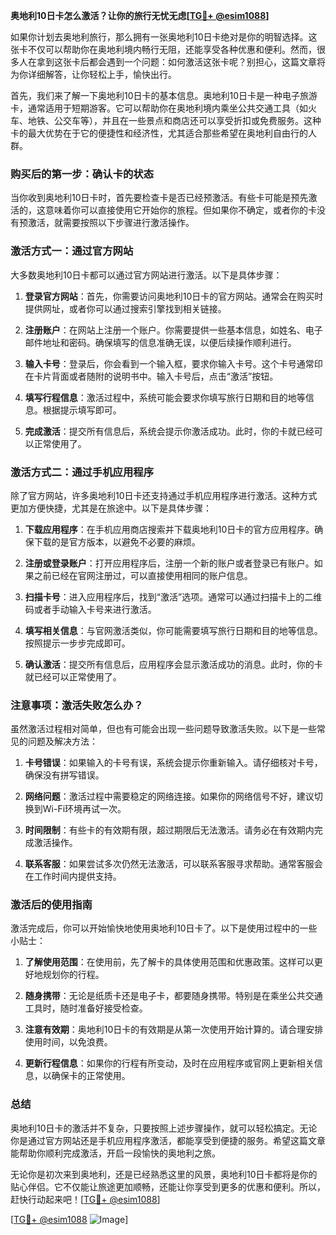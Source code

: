 **奥地利10日卡怎么激活？让你的旅行无忧无虑[[TG💪+ @esim1088](https://t.me/s/esim1088)]**

如果你计划去奥地利旅行，那么拥有一张奥地利10日卡绝对是你的明智选择。这张卡不仅可以帮助你在奥地利境内畅行无阻，还能享受各种优惠和便利。然而，很多人在拿到这张卡后都会遇到一个问题：如何激活这张卡呢？别担心，这篇文章将为你详细解答，让你轻松上手，愉快出行。

首先，我们来了解一下奥地利10日卡的基本信息。奥地利10日卡是一种电子旅游卡，通常适用于短期游客。它可以帮助你在奥地利境内乘坐公共交通工具（如火车、地铁、公交车等），并且在一些景点和商店还可以享受折扣或免费服务。这种卡的最大优势在于它的便捷性和经济性，尤其适合那些希望在奥地利自由行的人群。

### 购买后的第一步：确认卡的状态

当你收到奥地利10日卡时，首先要检查卡是否已经预激活。有些卡可能是预先激活的，这意味着你可以直接使用它开始你的旅程。但如果你不确定，或者你的卡没有预激活，就需要按照以下步骤进行激活操作。

### 激活方式一：通过官方网站

大多数奥地利10日卡都可以通过官方网站进行激活。以下是具体步骤：

1. **登录官方网站**：首先，你需要访问奥地利10日卡的官方网站。通常会在购买时提供网址，或者你可以通过搜索引擎找到相关链接。
   
2. **注册账户**：在网站上注册一个账户。你需要提供一些基本信息，如姓名、电子邮件地址和密码。确保填写的信息准确无误，以便后续操作顺利进行。

3. **输入卡号**：登录后，你会看到一个输入框，要求你输入卡号。这个卡号通常印在卡片背面或者随附的说明书中。输入卡号后，点击“激活”按钮。

4. **填写行程信息**：激活过程中，系统可能会要求你填写旅行日期和目的地等信息。根据提示填写即可。

5. **完成激活**：提交所有信息后，系统会提示你激活成功。此时，你的卡就已经可以正常使用了。

### 激活方式二：通过手机应用程序

除了官方网站，许多奥地利10日卡还支持通过手机应用程序进行激活。这种方式更加方便快捷，尤其是在旅途中。以下是具体步骤：

1. **下载应用程序**：在手机应用商店搜索并下载奥地利10日卡的官方应用程序。确保下载的是官方版本，以避免不必要的麻烦。

2. **注册或登录账户**：打开应用程序后，注册一个新的账户或者登录已有账户。如果之前已经在官网注册过，可以直接使用相同的账户信息。

3. **扫描卡号**：进入应用程序后，找到“激活”选项。通常可以通过扫描卡上的二维码或者手动输入卡号来进行激活。

4. **填写相关信息**：与官网激活类似，你可能需要填写旅行日期和目的地等信息。按照提示一步步完成即可。

5. **确认激活**：提交所有信息后，应用程序会显示激活成功的消息。此时，你的卡就已经可以正常使用了。

### 注意事项：激活失败怎么办？

虽然激活过程相对简单，但也有可能会出现一些问题导致激活失败。以下是一些常见的问题及解决方法：

1. **卡号错误**：如果输入的卡号有误，系统会提示你重新输入。请仔细核对卡号，确保没有拼写错误。

2. **网络问题**：激活过程中需要稳定的网络连接。如果你的网络信号不好，建议切换到Wi-Fi环境再试一次。

3. **时间限制**：有些卡的有效期有限，超过期限后无法激活。请务必在有效期内完成激活操作。

4. **联系客服**：如果尝试多次仍然无法激活，可以联系客服寻求帮助。通常客服会在工作时间内提供支持。

### 激活后的使用指南

激活完成后，你可以开始愉快地使用奥地利10日卡了。以下是使用过程中的一些小贴士：

1. **了解使用范围**：在使用前，先了解卡的具体使用范围和优惠政策。这样可以更好地规划你的行程。

2. **随身携带**：无论是纸质卡还是电子卡，都要随身携带。特别是在乘坐公共交通工具时，随时准备好接受检查。

3. **注意有效期**：奥地利10日卡的有效期是从第一次使用开始计算的。请合理安排使用时间，以免浪费。

4. **更新行程信息**：如果你的行程有所变动，及时在应用程序或官网上更新相关信息，以确保卡的正常使用。

### 总结

奥地利10日卡的激活并不复杂，只要按照上述步骤操作，就可以轻松搞定。无论你是通过官方网站还是手机应用程序激活，都能享受到便捷的服务。希望这篇文章能帮助你顺利完成激活，开启一段愉快的奥地利之旅。

无论你是初次来到奥地利，还是已经熟悉这里的风景，奥地利10日卡都将是你的贴心伴侣。它不仅能让旅途更加顺畅，还能让你享受到更多的优惠和便利。所以，赶快行动起来吧！[[TG💪+ @esim1088](https://t.me/s/esim1088)]

[[TG💪+ @esim1088](https://t.me/s/esim1088) ![Image](https://i.postimg.cc/4NQfJmqS/Snipaste-2025-05-13-00-14-12.png)]